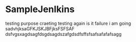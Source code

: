 # SampleJenlkins
testing purpose craeting
testing again is it failure i am going
sadvhjksaGFKJSKJBFjksFSFSAF
dsfvgsxagdsagfdsgdsagdszafgdsdfsffsfsafsafafafsagg
